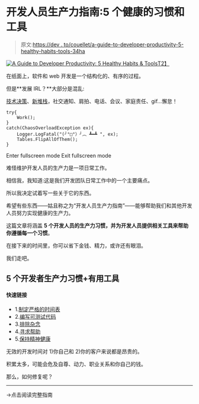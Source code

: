 # 开发人员生产力指南:5 个健康的习惯和工具

> 原文:[https://dev . to/couellet/a-guide-to-developer-productivity-5-healthy-habits-tools-34ha](https://dev.to/couellet/a-guide-to-developer-productivity-5-healthy-habits--tools-34ha)

[![A Guide to Developer Productivity: 5 Healthy Habits & Tools](../Images/cc348f16f6836a6e8676c77693392c2b.png)T2】](https://res.cloudinary.com/practicaldev/image/fetch/s--EhHwrp4p--/c_limit%2Cf_auto%2Cfl_progressive%2Cq_auto%2Cw_880/https://snipcart.com/media/203621/developer-productivity-habits.jpg)

在纸面上，软件和 web 开发是一个结构化的、有序的过程。

但是**发展 IRL？**大部分是混乱:

[技术决策](https://snipcart.com/blog/guide-choosing-tech-stack-client-work)、[新堆栈](https://snipcart.com/blog/jamstack-clients-static-site-cms)，社交通知、肩拍、电话、会议、家庭责任、gif...懈怠！

```
try{
    Work();
}
catch(ChaosOverloadException ex){
    Logger.LogFatal("(╯°□°）╯︵ ┻━┻ ", ex);
    Tables.FlipAllOfThem();    
} 
```

Enter fullscreen mode Exit fullscreen mode

难怪维护开发人员的生产力是一项日常工作。

相信我，我知道:这是我们开发团队日常工作中的一个主要痛点。

所以我决定试着写一些关于它的东西。

希望有些东西——姑且称之为“开发人员生产力指南”——能够帮助我们和其他开发人员努力实现健康的生产力。

这篇文章将涵盖 **5 个开发人员的生产力习惯，并为开发人员提供相关工具来帮助你遵循每一个习惯**。

在接下来的时间里，你可以省下金钱、精力，或许还有眼泪。

我们走吧。

## 5 个开发者生产力习惯+有用工具

#### 快速链接

*   1.[制定严格的时间表](#schedule)
*   2.[编写可测试代码](#testing)
*   3.[排除杂念](#distractions)
*   4.[寻求帮助](#help)
*   5.[保持精神健康](#health)

无效的开发时间对 1)你自己和 2)你的客户来说都是昂贵的。

积累太多，可能会危及自尊、动力、职业关系和你自己的钱。

那么，如何修复呢？

* * *

→点击阅读完整指南
